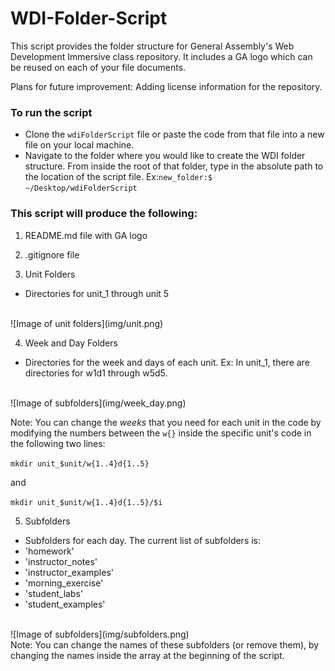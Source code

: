 # WDI-Folder-Script
This script provides the folder structure for General Assembly's Web Development Immersive class repository. It includes a GA logo which can be reused on each of your file documents.

Plans for future improvement: Adding license information for the repository.

### To run the script
- Clone the `wdiFolderScript` file or paste the code from that file into a new file on your local machine.
- Navigate to the folder where you would like to create the WDI folder structure. From inside the root of that folder, type in the absolute path to the location of the script file.
Ex:`new_folder:$ ~/Desktop/wdiFolderScript`

### This script will produce the following:

1) README.md file with GA logo

2) .gitignore file

3) Unit Folders
- Directories for unit_1 through unit 5
 <br>
![Image of unit folders](img/unit.png)
<br>
 
4) Week and Day Folders
 - Directories for the week and days of each unit. Ex: In unit_1, there are directories for w1d1 through w5d5.
<br>
![Image of subfolders](img/week_day.png)
<br>
 
 Note: You can change the *weeks* that you need for each unit in the code by modifying the numbers between the `w{}` inside the specific unit's code in the following two lines:

  `mkdir unit_$unit/w{1..4}d{1..5}`

  and

  `mkdir unit_$unit/w{1..4}d{1..5}/$i`

5) Subfolders
 - Subfolders for each day. The current list of subfolders is:
  - 'homework'
  -	'instructor_notes'
  -	'instructor_examples'
  -	'morning_exercise'
  -	'student_labs'
  -	'student_examples'
 <br>
![Image of subfolders](img/subfolders.png)
<br>
 Note: You can change the names of these subfolders (or remove them), by changing the names inside the array at the beginning of the script.

